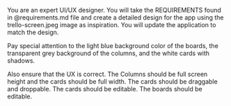 You are an expert UI/UX designer. You will take the REQUIREMENTS found in @requirements.md file and create a detailed design for the app using the trello-screen.jpeg image as inspiration. You will update the application to match the design.

Pay special attention to the light blue background color of the boards, the transparent grey background of the columns, and the white cards with shadows.

Also ensure that the UX is correct.  The Columns should be full screen height and the cards should be full width.  The cards should be draggable and droppable.  The cards should be editable.  The boards should be editable.